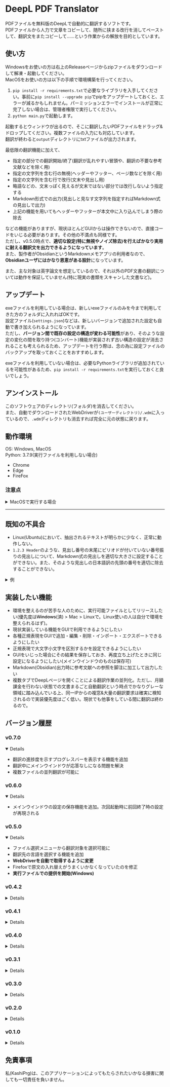 # DeepL PDF Translator

PDFファイルを無料版のDeepLで自動的に翻訳するソフトです。  
PDFファイルから人力で文章をコピーして、随所に挟まる改行を消してペーストして、翻訳文をまたコピーして……という作業からの解放を目的としています。

## 使い方

Windowsをお使いの方は右上のReleaseページからzipファイルをダウンロードして解凍・起動してください。  
MacOSをお使いの方は以下の手順で環境構築を行ってください。

1. `pip install -r requirements.txt`で必要なライブラリを入手してください。事前に`pip install --upgrade pip`でpipをアップデートしておくと、エラーが減るかもしれません。パーミッションエラーでインストールが正常に完了しない場合は、管理者権限で実行してください。
2. `python main.py`で起動します。

起動するとウィンドウが出るので、そこに翻訳したいPDFファイルをドラッグ&ドロップしてください。複数ファイルの入力にも対応しています。  
翻訳が終わると`output`ディレクトリにtxtファイルが出力されます。

最低限の翻訳機能に加えて、

- 指定の部分での翻訳開始/終了(翻訳が乱れやすい冒頭や、翻訳の不要な参考文献などを除く用)
- 指定の文字列を含む行の無視(ヘッダーやフッター、ページ数などを除く用)
- 指定の文字列を含む行で改行(文末や見出し用)
- 略語などの、文末っぽく見えるが文末ではない部分では改行しないよう指定する
- Markdown形式での出力(見出しと見なす文字列を指定すればMarkdown式の見出しで出力)
- 上記の機能を用いてもヘッダーやフッターが本文中に入り込んでしまう際の除去

などの機能がありますが、現状ほとんどGUIからは操作できないので、直接コードをいじる必要があります。その他の不満点も同様です。  
ただし、v0.5.0時点で、**適切な設定(特に無視やノイズ除去)を行えばかなり実用に耐える翻訳文を出力できるようになっています**。  
また、製作者がObsidianというMarkdownメモアプリの利用者なので、**Obsidianユーザにはかなり恩恵がある設計**になっています。

また、主な対象は英字論文を想定しているので、それ以外のPDF文書の翻訳については動作を保証していません(特に現実の書類をスキャンした文書など)。

## アップデート

exeファイルを利用している場合は、新しいexeファイルのみを今まで利用してきた方のフォルダに入れればOKです。  
設定ファイル(`settings.json`)などは、新しいバージョンで追加された設定も自動で書き加えられるようになっています。  
ただし、**バージョン間で既存の設定の構造が変わる可能性**があり、そのような設定の変化の間を取り持つ(コンバート)機能が実装されず古い構造の設定が消去されることも考えられるため、アップデートを行う際は、念の為に設定ファイルのバックアップを取っておくことをおすすめします。

exeファイルを利用していない場合は、必要なPythonライブラリが追加されているを可能性があるため、`pip install -r requirements.txt`を実行しておくと良いでしょう。

## アンインストール

このソフトウェアのディレクトリ(フォルダ)を消去してください。  
また、自動でダウンロードされたWebDriverが`(ユーザーディレクトリ)/.wdm`に入っているので、`.wdm`ディレクトリも消去すれば完全に元の状態に戻ります。

## 動作環境

OS: Windows, MacOS  
Python: 3.7.9(実行ファイルを利用しない場合)
- Chrome
- Edge
- FireFox

### 注意点

<details>
<summary>MacOSで実行する場合</summary>

```
This program needs access to the screen. Please run with a Framework build of python, and only when you are logged in on the main display of your Mac.
```

という出力がなされ、GUIが出現しない場合があります。  
その場合は、Framework buildのPythonを入手してください。  
pyenvを利用している場合は、

```
env PYTHON_CONFIGURE_OPTS="--enable-framework" pyenv install 3.7.9
```

で入手可能です。その後、pyenvで利用するPythonのバージョンを3.7.9に切り替え、

```
pip install --upgrade pip
pip install -r requirements.txt
```

を実行して必要なライブラリをインストールし、対応するWebDriverを`drivers`ディレクトリに入れて起動してください。  
なお、その際にセキュリティによってWebDriverが起動できない場合があります。  
その場合は、`システム環境設定 > セキュリティとプライバシー`からWebDriverの実行を許可してください。

</details>

---

## 既知の不具合

- Linux(Ubuntu)において、抽出されるテキストが明らかに少なく、正常に動作しない。
- `1.2.3 Header`のような、見出し番号の末尾にピリオドが付いていない番号振りの見出しについて、Markdown式の見出しを適切な大きさに設定することができない。また、そのような見出しの日本語訳の先頭の番号を適切に除去することができない。

<details>
<summary>例</summary>

```
原文
1 Header1
1.1 Header2

理想
## Header1
ヘッダー1
### Header2
ヘッダー2

現実
## Header1
ヘッダー1
## Header2
1 ヘッダー2
```

</details>

## 実装したい機能

- 環境を整えるのが苦手な人のために、実行可能ファイルとしてリリースしたい(優先度は~~Windows~~(済) > Mac > Linuxで。Linux使いの人は自分で環境を整えられるはず)。
- 現状実装している機能をGUIで利用できるようにしたい
- 各種正規表現をGUIで追加・編集・削除・インポート・エクスポートできるようにしたい
- 正規表現で大文字小文字を区別するかを設定できるようにしたい
- GUIをいじった場合にその結果を保存しておき、再度立ち上げたときに同じ設定になるようにしたい(メインウインドウのものは保存可)
- Markdown(Obsidian)出力時に参考文献への参照を脚注に加工して出力したい
- 複数タブでDeepLページを開くことによる翻訳作業の並列化。ただし、月額課金を行わない状態での文書まるごと自動翻訳という時点でかなりグレーな領域に踏み込んでいる上、同一IPからの複窓&大量の翻訳要求は確実に検知されるので実装優先度はごく低い。現状でも他事をしている間に翻訳は終わるので。

## バージョン履歴

### v0.7.0
<details open>

- 翻訳の進捗度を示すプログレスバーを表示する機能を追加
- 翻訳中にメインウインドウが応答なしになる問題を解決
- 複数ファイルの並列翻訳が可能に

</details>

### v0.6.0
<details open>

- メインウインドウの設定の保存機能を追加。次回起動時に前回終了時の設定が再現される

</details>

### v0.5.0
<details open>

- ファイル選択メニューから翻訳対象を選択可能に
- 翻訳先の言語を選択する機能を追加
- **WebDriverを自動で取得するように変更**
- Firefoxで原文の入れ替えがうまくいかなくなっていたのを修正
- **実行ファイルでの提供を開始(Windows)**

</details>

### v0.4.2
<details>

- 各種正規表現にヒットした行の出力機能を強化

</details>

### v0.4.1
<details>

- `翻訳文を一文ごとに改行する`のチェックを外すと出力が空文字列になる問題を修正
- 原文を出力するかどうか選べる機能を追加
- Markdownでの出力時、原文をコメントとして出力する機能を追加
- 翻訳完了の基準を変更し、翻訳作業を高速化

</details>

### v0.4.0
<details>

- 見出しの識別が上手く動作しなかった問題を修正
- Markdown式で見出しを出力する機能を追加
- Markdown用の除去/置換機能を追加
- 一行ごとの改行・Markdown式の出力を管理するGUIのチェックボックスを追加

</details>

### v0.3.1
<details>

- MacOS, Chromeでの動作を確認
- MacOS環境下にて、DeepLのページで以前の翻訳対象文を削除できない問題を修正

</details>

### v0.3.0
<details>

- 翻訳を開始/終了する位置を正規表現によって指定可能に
- フォーマットの都合上混じってしまうノイズの除去/置換機能を追加
- 翻訳文を一文ごとに改行する機能を追加(Markdown方式にも対応)
- 後に文が続きそうな略語(et al. や e.g.など)では改行しないように修正
- 行末のハイフン(-)の処理を修正

</details>

### v0.2.0
<details>

- MacOS、Linuxに対応(動作未確認)
- Edge、FireFoxに対応
- ブラウザの選択機能を追加

</details>

### v0.1.0
<details>

- 最低限の翻訳機能を実装
- 文書先頭あたりはレイアウトが複雑なので、有効な翻訳はほぼ無理
- ページにまたがる文章や、図表を挟んだ文章の順序が怪しい
- 画像周辺の文章に謎の文字列が入ることがある。画像のタグか何かか？
- 総評として、全て人力でコピペする労力からは解放されるが、まだまだ修正のコストが高い。

</details>

## 免責事項

私(KashiPrg)は、このアプリケーションによってもたらされたいかなる損害に関しても一切責任を負いません。
